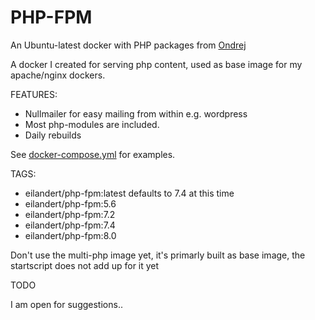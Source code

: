 # PHP-FPM

An Ubuntu-latest docker with PHP packages from [Ondrej](https://launchpad.net/~ondrej/+archive/ubuntu/php)

A docker I created for serving php content, used as base image for my apache/nginx dockers.

FEATURES:

- Nullmailer for easy mailing from within e.g. wordpress
- Most php-modules are included.
- Daily rebuilds

See [docker-compose.yml](https://github.com/eilandert/dockerized/blob/master/php-fpm/docker-compose.yml) for examples.

TAGS:

- eilandert/php-fpm:latest defaults to 7.4 at this time<BR>
- eilandert/php-fpm:5.6<BR>
- eilandert/php-fpm:7.2<BR>
- eilandert/php-fpm:7.4<BR>
- eilandert/php-fpm:8.0<BR>

Don't use the multi-php image yet, it's primarly built as base image, the startscript does not add up for it yet

TODO

I am open for suggestions..
